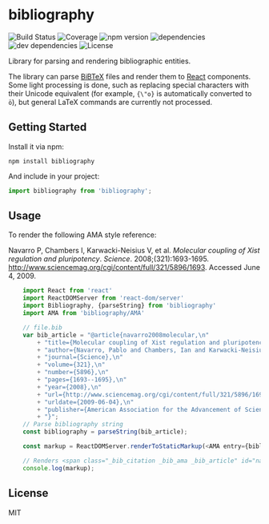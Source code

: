 # bibliography

![Build Status](https://img.shields.io/travis/digitalheir/bibliography-js.svg)
![Coverage](https://img.shields.io/coveralls/digitalheir/bibliography-js.svg)
![npm version](https://img.shields.io/npm/v/bibliography.svg)
![dependencies](https://david-dm.org/digitalheir/bibliography-js.svg)
![dev dependencies](https://img.shields.io/david/dev/digitalheir/bibliography-js.svg)
![License](https://img.shields.io/npm/l/bibliography.svg)

Library for parsing and rendering bibliographic entities.

The library can parse [BiBTeX](http://www.bibtex.org/) files and render them to [React](https://facebook.github.io/react/) components.
Some light processing is done, such as replacing special characters with their Unicode equivalent (for example, `{\"o}`
is automatically converted to `ö`), but general LaTeX commands are currently not processed.

## Getting Started

Install it via npm:

```shell
npm install bibliography
```

And include in your project:

```javascript
import bibliography from 'bibliography';
```

## Usage
To render the following AMA style reference:

<span class="_bib_citation _bib_ama _bib_article" id="navarro2008molecular" itemscope="" itemtype="https://schema.org/CreativeWork"><span class="_bib_authors_wrapper"><span class="_bib_authors"><span itemprop="author" itemscope="" itemtype="https://schema.org/Person" class="_bib_author"><span itemprop="name"><span itemprop="familyName">Navarro</span> P</span></span>, <span itemprop="author" itemscope="" itemtype="https://schema.org/Person" class="_bib_author"><span itemprop="name"><span itemprop="familyName">Chambers</span> I</span></span>, <span itemprop="author" itemscope="" itemtype="https://schema.org/Person" class="_bib_author"><span itemprop="name"><span itemprop="familyName">Karwacki-Neisius</span> V</span></span>, et al</span>.</span> <span class="_bib_title_wrapper"><cite class="_bib_title" itemprop="name">Molecular coupling of Xist regulation and pluripotency</cite>.</span> <span class="_bib_journal"><span><cite itemscope="" itemtype="https://schema.org/Periodical" itemid="#_bib_journal_Science" class="_bib_journal"><span itemprop="name">Science</span></cite>.</span> <span itemprop="isPartOf" itemscope="" itemtype="http://schema.org/PublicationIssue"><span itemprop="datePublished" datetime="2008" class="_bib_year">2008</span>;(<span itemprop="isPartOf" itemscope="" itemtype="https://schema.org/PublicationVolume" class="_bib_volume"><span itemprop="volumeNumber">321</span><link itemprop="isPartOf" href="#_bib_journal_Science"/></span>):<span class="_bib_pages"><span itemprop="pageStart">1693</span>-<span itemprop="pageEnd">1695</span></span>.</span></span> <span class="_bib_url"><a itemprop="url" href="http://www.sciencemag.org/cgi/content/full/321/5896/1693">http://www.sciencemag.org/cgi/content/full/321/5896/1693</a>.</span> <span class="_bib_access_date">Accessed <span datetime="2009-06-04">June 4, 2009</span>.</span></span>

```js
    import React from 'react'
    import ReactDOMServer from 'react-dom/server'
    import Bibliography, {parseString} from 'bibliography'
    import AMA from 'bibliography/AMA'

    // file.bib
    var bib_article = "@article{navarro2008molecular,\n"
        + "title={Molecular coupling of Xist regulation and pluripotency},\n"
        + "author={Navarro, Pablo and Chambers, Ian and Karwacki-Neisius, Violetta and Chureau, Corinne and Morey, C{\'e}line and Rougeulle, Claire and Avner, Philip},\n"
        + "journal={Science},\n"
        + "volume={321},\n"
        + "number={5896},\n"
        + "pages={1693--1695},\n"
        + "year={2008},\n"
        + "url={http://www.sciencemag.org/cgi/content/full/321/5896/1693},\n"
        + "urldate={2009-06-04},\n"
        + "publisher={American Association for the Advancement of Science}\n"
        + "}";
    // Parse bibliography string
    const bibliography = parseString(bib_article);

    const markup = ReactDOMServer.renderToStaticMarkup(<AMA entry={bibliography.entries['navarro2008molecular']}/>);

    // Renders <span class="_bib_citation _bib_ama _bib_article" id="navarro2008molecular" itemscope="" itemtype="https://schema.org/CreativeWork"><span class="_bib_authors_wrapper"><span class="_bib_authors"><span itemprop="author" itemscope="" itemtype="https://schema.org/Person" class="_bib_author"><span itemprop="name"><span itemprop="familyName">Navarro</span> P</span></span>, <span itemprop="author" itemscope="" itemtype="https://schema.org/Person" class="_bib_author"><span itemprop="name"><span itemprop="familyName">Chambers</span> I</span></span>, <span itemprop="author" itemscope="" itemtype="https://schema.org/Person" class="_bib_author"><span itemprop="name"><span itemprop="familyName">Karwacki-Neisius</span> V</span></span>, et al</span>.</span> <span class="_bib_title_wrapper"><cite class="_bib_title" itemprop="name">Molecular coupling of Xist regulation and pluripotency</cite>.</span> <span class="_bib_journal"><span><cite itemscope="" itemtype="https://schema.org/Periodical" itemid="#_bib_journal_Science" class="_bib_journal"><span itemprop="name">Science</span></cite>.</span> <span itemprop="isPartOf" itemscope="" itemtype="http://schema.org/PublicationIssue"><span itemprop="datePublished" datetime="2008" class="_bib_year">2008</span>;(<span itemprop="isPartOf" itemscope="" itemtype="https://schema.org/PublicationVolume" class="_bib_volume"><span itemprop="volumeNumber">321</span><link itemprop="isPartOf" href="#_bib_journal_Science"/></span>):<span class="_bib_pages"><span itemprop="pageStart">1693</span>-<span itemprop="pageEnd">1695</span></span>.</span></span> <span class="_bib_url"><a itemprop="url" href="http://www.sciencemag.org/cgi/content/full/321/5896/1693">http://www.sciencemag.org/cgi/content/full/321/5896/1693</a>.</span> <span class="_bib_access_date">Accessed <span datetime="2009-06-04">June 4, 2009</span>.</span></span>
    console.log(markup);
```

## License
MIT
